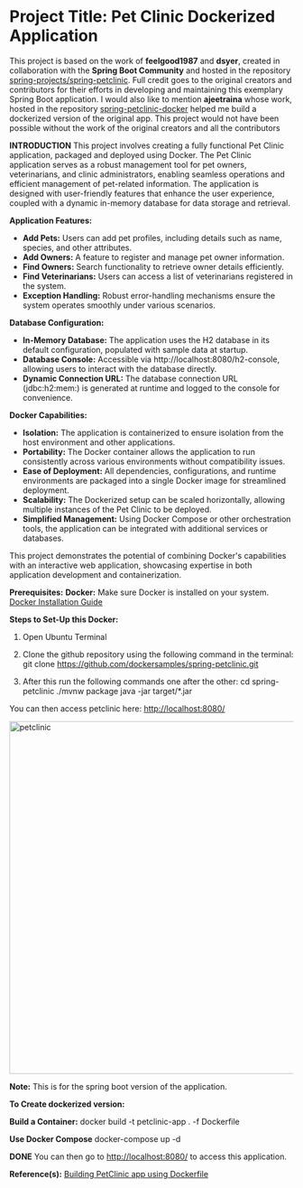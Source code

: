 # Project Title: Pet Clinic Dockerized Application

This project is based on the work of **feelgood1987** and **dsyer**, created in collaboration with the **Spring Boot Community** and hosted in the repository [spring-projects/spring-petclinic](https://github.com/spring-projects/spring-petclinic). Full credit goes to the original creators and contributors for their efforts in developing and maintaining this exemplary Spring Boot application.
I would also like to mention **ajeetraina** whose work, hosted in the repository [spring-petclinic-docker](https://github.com/dockersamples/spring-petclinic-docker?tab=readme-ov-file) helped me build a dockerized version of the original app. 
This project would not have been possible without the work of the original creators and all the contributors

**INTRODUCTION**
This project involves creating a fully functional Pet Clinic application, packaged and deployed using Docker. The Pet Clinic application serves as a robust management tool for pet owners, veterinarians, and clinic administrators, enabling seamless operations and efficient management of pet-related information. The application is designed with user-friendly features that enhance the user experience, coupled with a dynamic in-memory database for data storage and retrieval.

**Application Features:**

 - **Add Pets:** Users can add pet profiles, including details such as name, species, and other attributes.
 - **Add Owners:** A feature to register and manage pet owner information.
- **Find Owners:** Search functionality to retrieve owner details efficiently.
- **Find Veterinarians:** Users can access a list of veterinarians registered in the system.
 - **Exception Handling:** Robust error-handling mechanisms ensure the system operates smoothly under various scenarios.
   
**Database Configuration:**

 - **In-Memory Database:** The application uses the H2 database in its default configuration, populated with sample data at startup.
 - **Database Console:** Accessible via http://localhost:8080/h2-console, allowing users to interact with the database directly.
 - **Dynamic Connection URL:** The database connection URL (jdbc:h2:mem:<uuid>) is generated at runtime and logged to the console for convenience.

**Docker Capabilities:**

 - **Isolation:** The application is containerized to ensure isolation from the host environment and other applications.
 - **Portability:** The Docker container allows the application to run consistently across various environments without compatibility issues.
 - **Ease of Deployment:** All dependencies, configurations, and runtime environments are packaged into a single Docker image for streamlined deployment.
 - **Scalability:** The Dockerized setup can be scaled horizontally, allowing multiple instances of the Pet Clinic to be deployed.
 - **Simplified Management:** Using Docker Compose or other orchestration tools, the application can be integrated with additional services or databases.

This project demonstrates the potential of combining Docker's capabilities with an interactive web application, showcasing expertise in both application development and containerization.

**Prerequisites:**
**Docker:** Make sure Docker is installed on your system. [Docker Installation Guide](https://docs.docker.com/get-docker/)  

**Steps to Set-Up this Docker:**

1. Open Ubuntu Terminal
   
2. Clone the github repository using the following command in the terminal:
   git clone https://github.com/dockersamples/spring-petclinic.git

3. After this run the following commands one after the other:
   cd spring-petclinic
   ./mvnw package
   java -jar target/*.jar

You can then access petclinic here: [http://localhost:8080/](http://localhost:8080/)

<img width="625" alt="petclinic" src="https://github.com/user-attachments/assets/73dcacbb-d4e1-449f-ba64-5d51392a3ba1">


**Note:** This is for the spring boot version of the application.

**To Create dockerized version:**

**Build a Container:**
 docker build -t petclinic-app . -f Dockerfile

 **Use Docker Compose**
  docker-compose up -d

  **DONE**
  You can then go to [http://localhost:8080/](http://localhost:8080/) to access this application.

  **Reference(s):** [Building PetClinic app using Dockerfile](https://docs.docker.com/guides/java/containerize/)









